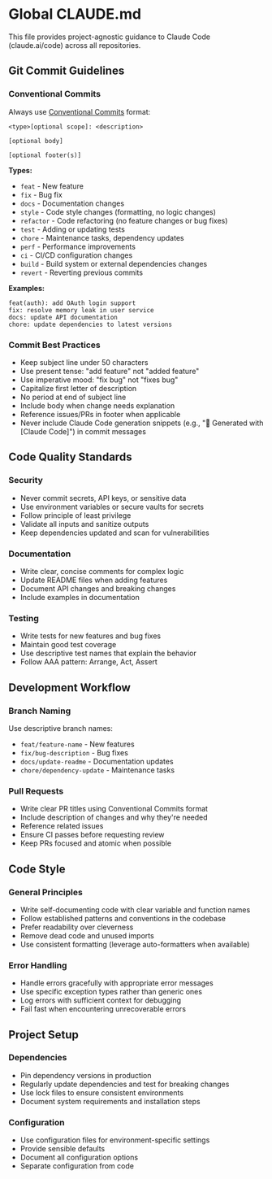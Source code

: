 # Global CLAUDE.md

This file provides project-agnostic guidance to Claude Code (claude.ai/code) across all repositories.

## Git Commit Guidelines

### Conventional Commits

Always use [Conventional Commits](https://www.conventionalcommits.org/) format:

```
<type>[optional scope]: <description>

[optional body]

[optional footer(s)]
```

**Types:**

- `feat` - New feature
- `fix` - Bug fix
- `docs` - Documentation changes
- `style` - Code style changes (formatting, no logic changes)
- `refactor` - Code refactoring (no feature changes or bug fixes)
- `test` - Adding or updating tests
- `chore` - Maintenance tasks, dependency updates
- `perf` - Performance improvements
- `ci` - CI/CD configuration changes
- `build` - Build system or external dependencies changes
- `revert` - Reverting previous commits

**Examples:**

```
feat(auth): add OAuth login support
fix: resolve memory leak in user service
docs: update API documentation
chore: update dependencies to latest versions
```

### Commit Best Practices

- Keep subject line under 50 characters
- Use present tense: "add feature" not "added feature"
- Use imperative mood: "fix bug" not "fixes bug"
- Capitalize first letter of description
- No period at end of subject line
- Include body when change needs explanation
- Reference issues/PRs in footer when applicable
- Never include Claude Code generation snippets (e.g., "🤖 Generated with [Claude Code]") in commit messages

## Code Quality Standards

### Security

- Never commit secrets, API keys, or sensitive data
- Use environment variables or secure vaults for secrets
- Follow principle of least privilege
- Validate all inputs and sanitize outputs
- Keep dependencies updated and scan for vulnerabilities

### Documentation

- Write clear, concise comments for complex logic
- Update README files when adding features
- Document API changes and breaking changes
- Include examples in documentation

### Testing

- Write tests for new features and bug fixes
- Maintain good test coverage
- Use descriptive test names that explain the behavior
- Follow AAA pattern: Arrange, Act, Assert

## Development Workflow

### Branch Naming

Use descriptive branch names:

- `feat/feature-name` - New features
- `fix/bug-description` - Bug fixes
- `docs/update-readme` - Documentation updates
- `chore/dependency-update` - Maintenance tasks

### Pull Requests

- Write clear PR titles using Conventional Commits format
- Include description of changes and why they're needed
- Reference related issues
- Ensure CI passes before requesting review
- Keep PRs focused and atomic when possible

## Code Style

### General Principles

- Write self-documenting code with clear variable and function names
- Follow established patterns and conventions in the codebase
- Prefer readability over cleverness
- Remove dead code and unused imports
- Use consistent formatting (leverage auto-formatters when available)

### Error Handling

- Handle errors gracefully with appropriate error messages
- Use specific exception types rather than generic ones
- Log errors with sufficient context for debugging
- Fail fast when encountering unrecoverable errors

## Project Setup

### Dependencies

- Pin dependency versions in production
- Regularly update dependencies and test for breaking changes
- Use lock files to ensure consistent environments
- Document system requirements and installation steps

### Configuration

- Use configuration files for environment-specific settings
- Provide sensible defaults
- Document all configuration options
- Separate configuration from code

